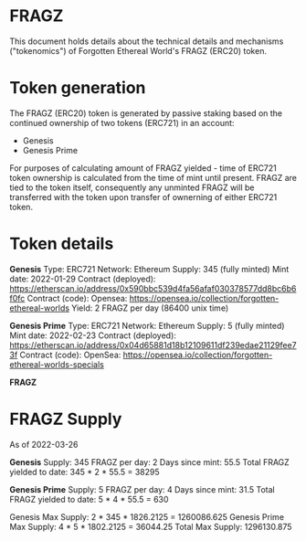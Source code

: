# FRAGZ
This document holds details about the technical details and mechanisms ("tokenomics") of Forgotten Ethereal World's FRAGZ (ERC20) token.

# Token generation
The FRAGZ (ERC20) token is generated by passive staking based on the continued ownership of two tokens (ERC721) in an account:
* Genesis
* Genesis Prime

For purposes of calculating amount of FRAGZ yielded - time of ERC721 token ownership is calculated from the time of mint until present.
FRAGZ are tied to the token itself, consequently any unminted FRAGZ will be transferred with the token upon transfer of ownerning of either ERC721 token.

# Token details

**Genesis**
Type: ERC721
Network: Ethereum
Supply: 345 (fully minted)
Mint date: 2022-01-29
Contract (deployed): https://etherscan.io/address/0x590bbc539d4fa56afaf030378577dd8bc6b6f0fc
Contract (code):
Opensea: https://opensea.io/collection/forgotten-ethereal-worlds
Yield: 2 FRAGZ per day (86400 unix time)

**Genesis Prime**
Type: ERC721
Network: Ethereum
Supply: 5 (fully minted)
Mint date: 2022-02-23
Contract (deployed): https://etherscan.io/address/0x04d65881d18b12109611df239edae21129fee73f
Contract (code): 
OpenSea: https://opensea.io/collection/forgotten-ethereal-worlds-specials

**FRAGZ**

# FRAGZ Supply

As of 2022-03-26

**Genesis** 
Supply: 345
FRAGZ per day: 2
Days since mint: 55.5 
Total FRAGZ yielded to date: 345 * 2 * 55.5 = 38295


**Genesis Prime**
Supply: 5
FRAGZ per day: 4
Days since mint: 31.5
Total FRAGZ yielded to date: 5 * 4 * 55.5 = 630



Genesis Max Supply: 2 * 345 * 1826.2125 = 1260086.625
Genesis Prime Max Supply: 4 * 5 * 1802.2125 = 36044.25
Total Max Supply: 1296130.875
